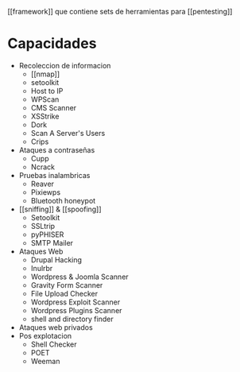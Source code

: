 [[framework]] que contiene sets de herramientas para [[pentesting]]

# Capacidades
- Recoleccion de informacion
	- [[nmap]]
	- setoolkit
	- Host to IP
	- WPScan
	- CMS Scanner
	- XSStrike
	- Dork
	- Scan A Server's Users
	- Crips
- Ataques a contraseñas
	- Cupp
	- Ncrack
- Pruebas inalambricas
	- Reaver
	- Pixiewps
	- Bluetooth honeypot
- [[sniffing]] & [[spoofing]]
	- Setoolkit
	- SSLtrip
	- pyPHISER
	- SMTP Mailer
- Ataques Web
	- Drupal Hacking
	- Inulrbr
	- Wordpress & Joomla Scanner
	- Gravity Form Scanner
	- File Upload Checker
	- Wordpress Exploit Scanner
	- Wordpress Plugins Scanner
	- shell and directory finder
- Ataques web privados
- Pos explotacion
	- Shell Checker
	- POET
	- Weeman